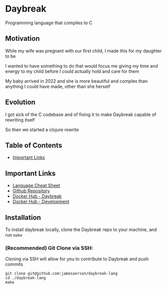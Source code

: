 # Daybreak

Programming language that compiles to C

## Motivation

While my wife was pregnant with our first child, I made this for my daughter to be

I wanted to have something to do that would focus me giving my time and energy to my child before I could actually hold and care for them

My baby arrived in 2022 and she is more beautiful and complex than anything I could have made, other than she herself

## Evolution

I got sick of the C codebase and of fixing it to make Daybreak capable of rewriting itself

So then we started a clojure rewrite

## Table of Contents

- [Important Links](#important-links)

## Important Links

- [Language Cheat Sheet](https://docs.google.com/document/d/1VsP0L_J_NGatTqUZniUga4odmSZfCDRTvfQCVJQn9ac/edit?usp=sharing)
- [Github Repository](https://github.com/jamesaorson/daybreak-lang)
- [Docker Hub - Daybreak](https://hub.docker.com/repository/docker/exokomodo/daybreak)
- [Docker Hub - Development](https://hub.docker.com/repository/docker/exokomodo/development)

## Installation

To install daybreak locally, clone the Daybreak repo to your machine, and run `make`

### (Recommended) Git Clone via SSH:

Cloning via SSH will allow for you to contribute to Daybreak and push commits

```shell
git clone git@github.com:jamesaorson/daybreak-lang
cd ./daybreak-lang
make
```
